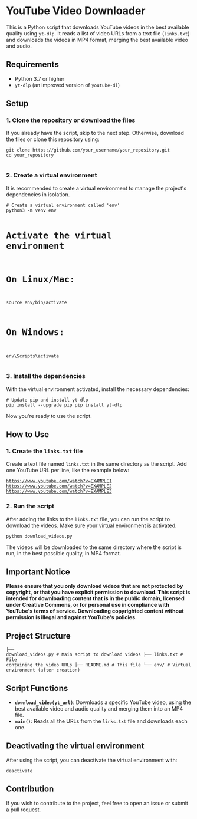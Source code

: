 <!DOCTYPE html>
<html lang="en">
<head>
    <meta charset="UTF-8">
    <meta name="viewport" content="width=device-width, initial-scale=1.0">
    <title>YouTube Video Downloader</title>
</head>
<body>
    <h1>YouTube Video Downloader</h1>
    <p>This is a Python script that downloads YouTube videos in the best available quality using <code>yt-dlp</code>. It reads a list of video URLs from a text file (<code>links.txt</code>) and downloads the videos in MP4 format, merging the best available video and audio.</p>
    <h2>Requirements</h2>
    <ul>
        <li>Python 3.7 or higher</li>
        <li><code>yt-dlp</code> (an improved version of <code>youtube-dl</code>)</li>
    </ul>
    <h2>Setup</h2>
    <h3>1. Clone the repository or download the files</h3>
    <p>If you already have the script, skip to the next step. Otherwise, download the files or clone this repository using:</p>
    <pre><code>git clone https://github.com/your_username/your_repository.git
cd your_repository
    </code></pre>
    <h3>2. Create a virtual environment</h3>
    <p>It is recommended to create a virtual environment to manage the project's dependencies in isolation.</p>
    <pre><code># Create a virtual environment called 'env'
python3 -m venv env

# Activate the virtual environment
# On Linux/Mac:
source env/bin/activate

# On Windows:
env\Scripts\activate
    </code></pre>
    <h3>3. Install the dependencies</h3>
    <p>With the virtual environment activated, install the necessary dependencies:</p>
    <pre><code># Update pip and install yt-dlp
pip install --upgrade pip
pip install yt-dlp
    </code></pre>
    <p>Now you're ready to use the script.</p>
    <h2>How to Use</h2>
    <h3>1. Create the <code>links.txt</code> file</h3>
    <p>Create a text file named <code>links.txt</code> in the same directory as the script. Add one YouTube URL per line, like the example below:</p>
    <pre><code>https://www.youtube.com/watch?v=EXAMPLE1
https://www.youtube.com/watch?v=EXAMPLE2
https://www.youtube.com/watch?v=EXAMPLE3
    </code></pre>
    <h3>2. Run the script</h3>
    <p>After adding the links to the <code>links.txt</code> file, you can run the script to download the videos. Make sure your virtual environment is activated.</p>
    <pre><code>python download_videos.py
    </code></pre>
    <p>The videos will be downloaded to the same directory where the script is run, in the best possible quality, in MP4 format.</p>
    <h2>Important Notice</h2>
    <p><strong>Please ensure that you only download videos that are not protected by copyright, or that you have explicit permission to download. This script is intended for downloading content that is in the public domain, licensed under Creative Commons, or for personal use in compliance with YouTube's terms of service. Downloading copyrighted content without permission is illegal and against YouTube's policies.</strong></p>
    <h2>Project Structure</h2>
    <pre><code>├── download_videos.py  # Main script to download videos
├── links.txt           # File containing the video URLs
├── README.md           # This file
└── env/                # Virtual environment (after creation)
    </code></pre>
    <h2>Script Functions</h2>
    <ul>
        <li><strong><code>download_video(yt_url)</code></strong>: Downloads a specific YouTube video, using the best available video and audio quality and merging them into an MP4 file.</li>
        <li><strong><code>main()</code></strong>: Reads all the URLs from the <code>links.txt</code> file and downloads each one.</li>
    </ul>
    <h2>Deactivating the virtual environment</h2>
    <p>After using the script, you can deactivate the virtual environment with:</p>
    <pre><code>deactivate
    </code></pre>
    <h2>Contribution</h2>
    <p>If you wish to contribute to the project, feel free to open an issue or submit a pull request.</p>

</body>
</html>
